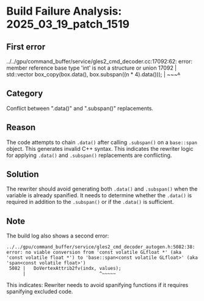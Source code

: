 # Build Failure Analysis: 2025_03_19_patch_1519

## First error

../../gpu/command_buffer/service/gles2_cmd_decoder.cc:17092:62: error: member reference base type 'int' is not a structure or union
 17092 |   std::vector<GLint> box_copy(box.data(), box.subspan((n * 4).data()));
       |                                                       ~~~~~~~^~~~~

## Category
Conflict between ".data()" and ".subspan()" replacements.

## Reason
The code attempts to chain `.data()` after calling `.subspan()` on a `base::span` object. This generates invalid C++ syntax. This indicates the rewriter logic for applying `.data()` and `.subspan()` replacements are conflicting.

## Solution
The rewriter should avoid generating both `.data()` and `.subspan()` when the variable is already spanified. It needs to determine whether the `.data()` is required in addition to the `.subspan()` or if the `.data()` is sufficient.

## Note
The build log also shows a second error:

```
../../gpu/command_buffer/service/gles2_cmd_decoder_autogen.h:5082:38: error: no viable conversion from 'const volatile GLfloat *' (aka 'const volatile float *') to 'base::span<const volatile GLfloat>' (aka 'span<const volatile float>')
 5082 |   DoVertexAttrib2fv(indx, values);
      |                           ^~~~~~
```

This indicates: Rewriter needs to avoid spanifying functions if it requires spanifying excluded code.
